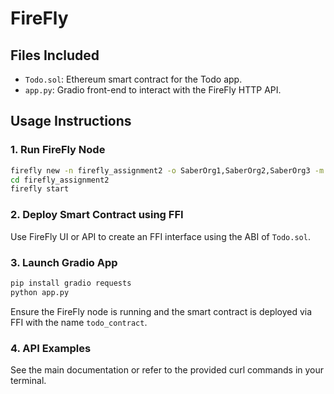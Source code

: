 # FireFly 

## Files Included
- `Todo.sol`: Ethereum smart contract for the Todo app.
- `app.py`: Gradio front-end to interact with the FireFly HTTP API.

## Usage Instructions

### 1. Run FireFly Node
```bash
firefly new -n firefly_assignment2 -o SaberOrg1,SaberOrg2,SaberOrg3 -m simple
cd firefly_assignment2
firefly start
```

### 2. Deploy Smart Contract using FFI
Use FireFly UI or API to create an FFI interface using the ABI of `Todo.sol`.

### 3. Launch Gradio App
```bash
pip install gradio requests
python app.py
```

Ensure the FireFly node is running and the smart contract is deployed via FFI with the name `todo_contract`.

### 4. API Examples
See the main documentation or refer to the provided curl commands in your terminal.
